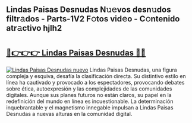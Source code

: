 ## Lindas Paisas Desnudas N𝚞𝚎vos desn𝚞dos filtr𝚊dos - Parts-1V2 F𝚘tos vid𝚎o - C𝚘ntenido atr𝚊ctivo hjlh2

# <h2><a href="http://mb9c1n8.tromn.icu/?c=Lindas+Paisas+Desnudas">🔗👉👉👉 Lindas Paisas Desnudas 🔗🔗</a></h2>

[![Lindas Paisas Desnudas nuevo](https://i.imgur.com/pEAQMta.gif)](http://mb9c1n8.tromn.icu/?c=Lindas+Paisas+Desnudas)
Lindas Paisas Desnudas, una figura compleja y esquiva, desafía la clasificación directa. Su distintivo estilo en línea ha cautivado y provocado a los espectadores, provocando debates sobre ética, autoexpresión y las complejidades de las comunidades digitales. Aunque sus planes futuros no están claros, su papel en la redefinición del mundo en línea es incuestionable. La determinación inquebrantable y el magnetismo innegable impulsan a Lindas Paisas Desnudas a nuevas alturas en la comunidad digital.
